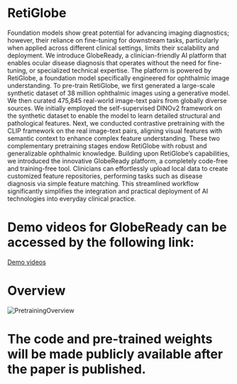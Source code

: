 # RetiGlobe

Foundation models show great potential for advancing imaging diagnostics; however, their reliance on fine-tuning for downstream tasks, particularly when applied across different clinical settings, limits their scalability and deployment. We introduce GlobeReady, a clinician-friendly AI platform that enables ocular disease diagnosis that operates without the need for fine-tuning, or specialized technical expertise. The platform is powered by RetiGlobe, a foundation model specifically engineered for ophthalmic image understanding. To pre-train RetiGlobe, we first generated a large-scale synthetic dataset of 38 million ophthalmic images using a generative model. We then curated 475,845 real-world image-text pairs from globally diverse sources. We initially employed the self-supervised DINOv2 framework on the synthetic dataset to enable the model to learn detailed structural and pathological features. Next, we conducted contrastive pretraining with the CLIP framework on the real image-text pairs, aligning visual features with semantic context to enhance complex feature understanding. These two complementary pretraining stages endow RetiGlobe with robust and generalizable ophthalmic knowledge. Building upon RetiGlobe’s capabilities, we introduced the innovative GlobeReady platform, a completely code-free and training-free tool. Clinicians can effortlessly upload local data to create customized feature repositories, performing tasks such as disease diagnosis via simple feature matching. This streamlined workflow significantly simplifies the integration and practical deployment of AI technologies into everyday clinical practice.

# Demo videos for GlobeReady can be accessed by the following link:
[Demo videos](https://looking9218.github.io/GlobeReady/globe_ready_demo.html)

# Overview
![PretrainingOverview](https://github.com/user-attachments/assets/af303852-436a-4644-89a3-fc22bb8cc975)

# The code and pre-trained weights will be made publicly available after the paper is published.



